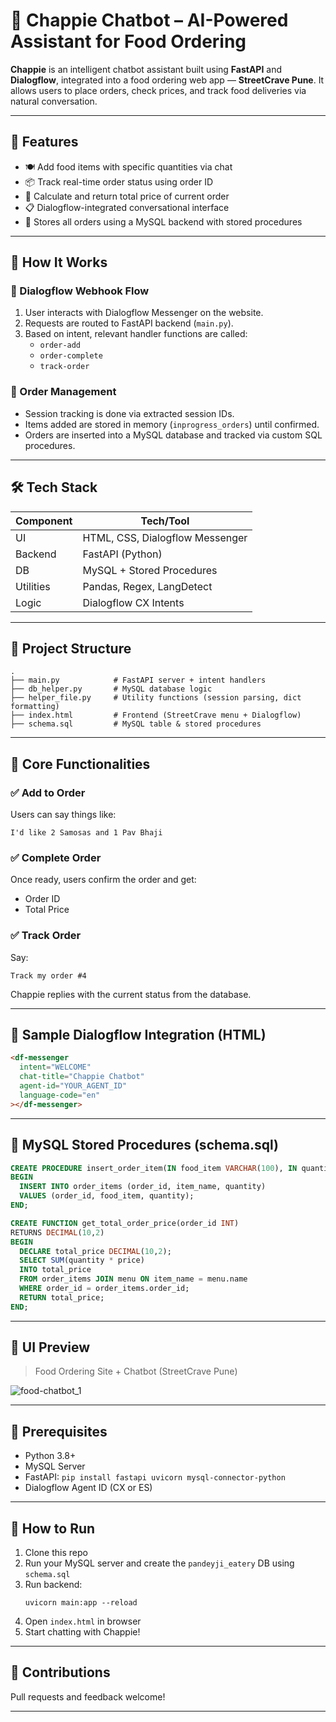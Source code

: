 # 🤖 Chappie Chatbot – AI-Powered Assistant for Food Ordering

**Chappie** is an intelligent chatbot assistant built using **FastAPI** and **Dialogflow**, integrated into a food ordering web app — **StreetCrave Pune**. It allows users to place orders, check prices, and track food deliveries via natural conversation.

---

## 🚀 Features

- 🍽️ Add food items with specific quantities via chat  
- 📦 Track real-time order status using order ID  
- 🧾 Calculate and return total price of current order  
- 📋 Dialogflow-integrated conversational interface  
- 🧠 Stores all orders using a MySQL backend with stored procedures

---

## 🧠 How It Works

### 🔹 Dialogflow Webhook Flow
1. User interacts with Dialogflow Messenger on the website.
2. Requests are routed to FastAPI backend (`main.py`).
3. Based on intent, relevant handler functions are called:
   - `order-add`
   - `order-complete`
   - `track-order`

### 🔹 Order Management
- Session tracking is done via extracted session IDs.
- Items added are stored in memory (`inprogress_orders`) until confirmed.
- Orders are inserted into a MySQL database and tracked via custom SQL procedures.

---

## 🛠 Tech Stack

| Component     | Tech/Tool                     |
|---------------|-------------------------------|
| UI            | HTML, CSS, Dialogflow Messenger |
| Backend       | FastAPI (Python)              |
| DB            | MySQL + Stored Procedures     |
| Utilities     | Pandas, Regex, LangDetect     |
| Logic         | Dialogflow CX Intents         |

---

## 📁 Project Structure

```
.
├── main.py            # FastAPI server + intent handlers
├── db_helper.py       # MySQL database logic
├── helper_file.py     # Utility functions (session parsing, dict formatting)
├── index.html         # Frontend (StreetCrave menu + Dialogflow)
├── schema.sql         # MySQL table & stored procedures
```

---

## 💬 Core Functionalities

### ✅ Add to Order
Users can say things like:
```
I'd like 2 Samosas and 1 Pav Bhaji
```

### ✅ Complete Order
Once ready, users confirm the order and get:
- Order ID
- Total Price

### ✅ Track Order
Say:
```
Track my order #4
```
Chappie replies with the current status from the database.

---

## 🧪 Sample Dialogflow Integration (HTML)

```html
<df-messenger
  intent="WELCOME"
  chat-title="Chappie Chatbot"
  agent-id="YOUR_AGENT_ID"
  language-code="en"
></df-messenger>
```

---

## 💾 MySQL Stored Procedures (schema.sql)

```sql
CREATE PROCEDURE insert_order_item(IN food_item VARCHAR(100), IN quantity INT, IN order_id INT)
BEGIN
  INSERT INTO order_items (order_id, item_name, quantity)
  VALUES (order_id, food_item, quantity);
END;

CREATE FUNCTION get_total_order_price(order_id INT)
RETURNS DECIMAL(10,2)
BEGIN
  DECLARE total_price DECIMAL(10,2);
  SELECT SUM(quantity * price)
  INTO total_price
  FROM order_items JOIN menu ON item_name = menu.name
  WHERE order_id = order_items.order_id;
  RETURN total_price;
END;
```

---

## 📸 UI Preview

> Food Ordering Site + Chatbot (StreetCrave Pune)

![food-chatbot_1](https://github.com/user-attachments/assets/c8c71fd2-3889-4633-8896-d8466c102c63)

---

## 📌 Prerequisites

- Python 3.8+
- MySQL Server
- FastAPI: `pip install fastapi uvicorn mysql-connector-python`
- Dialogflow Agent ID (CX or ES)

---

## 🚀 How to Run

1. Clone this repo
2. Run your MySQL server and create the `pandeyji_eatery` DB using `schema.sql`
3. Run backend:
   ```
   uvicorn main:app --reload
   ```
4. Open `index.html` in browser
5. Start chatting with Chappie!

---

## 🙌 Contributions

Pull requests and feedback welcome!

---



